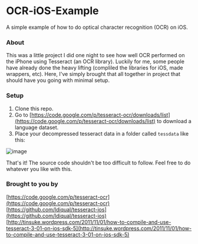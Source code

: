 OCR-iOS-Example
===============

A simple example of how to do optical character recognition (OCR) on iOS.

### About

This was a little project I did one night to see how well OCR performed on the iPhone using Tesseract (an OCR library). Luckily for me, some people have already done the heavy lifting (compliled the libraries for iOS, made wrappers, etc). Here, I've simply brought that all together in project that should have you going with minimal setup.

### Setup

1. Clone this repo.
2. Go to [https://code.google.com/p/tesseract-ocr/downloads/list](https://code.google.com/p/tesseract-ocr/downloads/list) to download a language dataset.
3. Place your decompressed tesseract data in a folder called `tessdata` like this:

![image](https://raw.github.com/mstrchrstphr/OCR-iOS-Example/master/images/ocr-ios-screenshot01.png)

 
That's it! The source code shouldn't be too difficult to follow. Feel free to do whatever you like with this.

### Brought to you by

[https://code.google.com/p/tesseract-ocr](https://code.google.com/p/tesseract-ocr)
<br />
[https://github.com/ldiqual/tesseract-ios](https://github.com/ldiqual/tesseract-ios)
<br />
[http://tinsuke.wordpress.com/2011/11/01/how-to-compile-and-use-tesseract-3-01-on-ios-sdk-5](http://tinsuke.wordpress.com/2011/11/01/how-to-compile-and-use-tesseract-3-01-on-ios-sdk-5)


